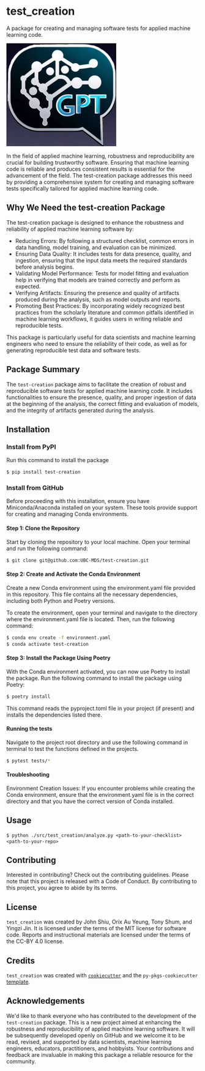 # test_creation

A package for creating and managing software tests for applied machine learning code.

![](img/logo.jpg)

In the field of applied machine learning, robustness and reproducibility are crucial for building trustworthy software. Ensuring that machine learning code is reliable and produces consistent results is essential for the advancement of the field. The test-creation package addresses this need by providing a comprehensive system for creating and managing software tests specifically tailored for applied machine learning code.

## Why We Need the test-creation Package

The test-creation package is designed to enhance the robustness and reliability of applied machine learning software by:

- Reducing Errors: By following a structured checklist, common errors in data handling, model training, and evaluation can be minimized.
- Ensuring Data Quality: It includes tests for data presence, quality, and ingestion, ensuring that the input data meets the required standards before analysis begins.
- Validating Model Performance: Tests for model fitting and evaluation help in verifying that models are trained correctly and perform as expected.
- Verifying Artifacts: Ensuring the presence and quality of artifacts produced during the analysis, such as model outputs and reports.
- Promoting Best Practices: By incorporating widely recognized best practices from the scholarly literature and common pitfalls identified in machine learning workflows, it guides users in writing reliable and reproducible tests.

This package is particularly useful for data scientists and machine learning engineers who need to ensure the reliability of their code, as well as for generating reproducible test data and software tests.

## Package Summary
The `test-creation` package aims to facilitate the creation of robust and reproducible software tests for applied machine learning code. It includes functionalities to ensure the presence, quality, and proper ingestion of data at the beginning of the analysis, the correct fitting and evaluation of models, and the integrity of artifacts generated during the analysis.

## Installation

### Install from PyPI

Run this command to install the package

```bash
$ pip install test-creation
```

### Install from GitHub

Before proceeding with this installation, ensure you have Miniconda/Anaconda installed on your system. These tools provide support for creating and managing Conda environments.

#### Step 1: Clone the Repository

Start by cloning the repository to your local machine. Open your terminal and run the following command:

```bash
$ git clone git@github.com:UBC-MDS/test-creation.git
```

#### Step 2: Create and Activate the Conda Environment

Create a new Conda environment using the environment.yaml file provided in this repository. This file contains all the necessary dependencies, including both Python and Poetry versions.

To create the environment, open your terminal and navigate to the directory where the environment.yaml file is located. Then, run the following command:

```bash
$ conda env create -f environment.yaml
$ conda activate test-creation
```

#### Step 3: Install the Package Using Poetry

With the Conda environment activated, you can now use Poetry to install the package. Run the following command to install the package using Poetry:

```bash
$ poetry install
```

This command reads the pyproject.toml file in your project (if present) and installs the dependencies listed there.

#### Running the tests
Navigate to the project root directory and use the following command in terminal to test the functions defined in the projects. 

``` bash
$ pytest tests/*
```

#### Troubleshooting
Environment Creation Issues: If you encounter problems while creating the Conda environment, ensure that the environment.yaml file is in the correct directory and that you have the correct version of Conda installed.

## Usage

```console
$ python ./src/test_creation/analyze.py <path-to-your-checklist> <path-to-your-repo>
```

## Contributing

Interested in contributing? Check out the contributing guidelines. Please note that this project is released with a Code of Conduct. By contributing to this project, you agree to abide by its terms.

## License

`test_creation` was created by John Shiu, Orix Au Yeung, Tony Shum, and Yingzi Jin. It is licensed under the terms of the MIT license for software code. Reports and instructional materials are licensed under the terms of the CC-BY 4.0 license.

## Credits

`test_creation` was created with [`cookiecutter`](https://cookiecutter.readthedocs.io/en/latest/) and the `py-pkgs-cookiecutter` [template](https://github.com/py-pkgs/py-pkgs-cookiecutter).

## Acknowledgements

We'd like to thank everyone who has contributed to the development of the `test-creation` package. This is a new project aimed at enhancing the robustness and reproducibility of applied machine learning software. It will be subsequently developed openly on GitHub and we welcome it to be read, revised, and supported by data scientists, machine learning engineers, educators, practitioners, and hobbyists. Your contributions and feedback are invaluable in making this package a reliable resource for the community.